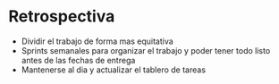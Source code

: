 Retrospectiva
=============

* Dividir el trabajo de forma mas equitativa
* Sprints semanales para organizar el trabajo y poder tener todo listo antes de las fechas de entrega
* Mantenerse al dia y actualizar el tablero de tareas 